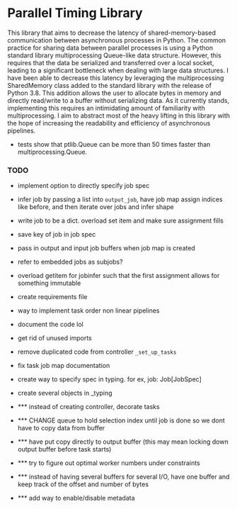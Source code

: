 # Parallel Timing Library
This library that aims to decrease the latency of shared-memory-based communication between asynchronous processes in Python. The common practice for sharing data between parallel processes is using a Python standard library multiprocessing Queue-like data structure. However, this requires that the data be serialized and transferred over a local socket, leading to a significant bottleneck when dealing with large data structures. I have been able to decrease this latency by leveraging the multiprocessing SharedMemory class added to the standard library with the release of Python 3.8. This addition allows the user to allocate bytes in memory and directly read/write to a buffer without serializing data. As it currently stands, implementing this requires an intimidating amount of familiarity with multiprocessing. I aim to abstract most of the heavy lifting in this library with the hope of increasing the readability and efficiency of asynchronous pipelines.

* tests show that ptlib.Queue can be more than 50 times faster than multiprocessing.Queue.


### TODO

- implement option to directly specify job spec
- infer job by passing a list into `output_job`, have job map assign 
indices like before, and then iterate over jobs and infer shape
- write job to be a dict. overload set item and make sure assignment fills
- save key of job in job spec
- pass in output and input job buffers when job map is created
- refer to embedded jobs as subjobs? 
- overload getitem for jobinfer such that the first assignment allows for 
  something immutable

- create requirements file 
- way to implement task order non linear pipelines
- document the code lol
- get rid of unused imports

- remove duplicated code from controller `_set_up_tasks`

- fix task job map documentation
- create way to specify spec in typing. for ex, job: Job[JobSpec]
- create several objects in _typing



- *** instead of creating controller, decorate tasks
- *** CHANGE queue to hold selection index until job is done so we dont have to copy data from buffer
- *** have put copy directly to output buffer (this may mean locking down output buffer before task starts)
- *** try to figure out optimal worker numbers under constraints
- *** instead of having several buffers for several I/O, have one buffer and 
keep track of the offset and number of bytes
- *** add way to enable/disable metadata


